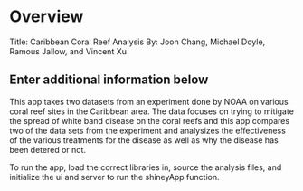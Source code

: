 # Overview
Title: Caribbean Coral Reef Analysis
By: Joon Chang, Michael Doyle, Ramous Jallow, and Vincent Xu
## Enter additional information below
This app takes two datasets from an experiment done by NOAA on various coral reef sites in the Caribbean area. The data focuses
on trying to mitigate the spread of white band disease on the coral reefs and this app compares two of the data sets from the experiment 
and analysizes the effectiveness of the various treatments for the disease as well as why the disease has been detered or not. 

To run the app, load the correct libraries in, source the analysis files, and initialize the ui and server to run the shineyApp function. 